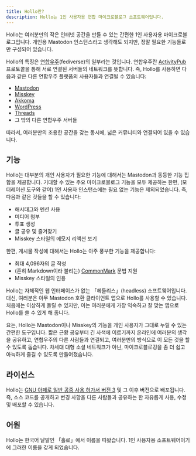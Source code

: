 ```yaml
---
title: Hollo란?
description: Hollo는 1인 사용자용 연합 마이크로블로그 소프트웨어입니다.
---
```


Hollo는 여러분만의 작은 인터넷 공간을 만들 수 있는 간편한 1인 사용자용 마이크로블로그입니다.
개인용 Mastodon 인스턴스라고 생각해도 되지만, 정말 필요한 기능들로만 구성되어 있습니다.

Hollo의 특징은 [연합우주][](fediverse)의 일부라는 것입니다.
연합우주란 [ActivityPub] 프로토콜을 통해 서로 연결된 서버들의 네트워크를 뜻합니다.
즉, Hollo를 사용하면 다음과 같은 다른 연합우주 플랫폼의 사용자들과 연결될 수 있습니다:

 -  [Mastodon]
 -  [Misskey]
 -  [Akkoma]
 -  [WordPress]
 -  [Threads]
 -  그 밖의 다른 연합우주 서버들

따라서, 여러분만의 조용한 공간을 갖는 동시에, 넓은 커뮤니티와 연결되어 있을 수 있습니다.

[연합우주]: https://ko.wikipedia.org/wiki/%EC%97%B0%ED%95%A9_%EC%9A%B0%EC%A3%BC
[ActivityPub]: https://activitypub.rocks/
[Mastodon]: https://joinmastodon.org/ko
[Misskey]: https://misskey-hub.net/ko/
[Akkoma]: https://akkoma.social/
[WordPress]: https://ko.wordpress.org/
[Threads]: https://www.threads.net/


기능
----

Hollo는 대부분의 개인 사용자가 필요한 기능에 대해서는 Mastodon과 동등한 기능 집합을 제공합니다.
기대할 수 있는 주요 마이크로블로그 기능을 모두 제공하는 한편,
(모더레이션 도구와 같이) 1인 사용자 인스턴스에는 필요 없는 기능은 제외되었습니다.
즉, 다음과 같은 것들을 할 수 있습니다:

 -  해시태그와 멘션 사용
 -  미디어 첨부
 -  투표 생성
 -  글 공유 및 즐겨찾기
 -  Misskey 스타일의 에모지 리액션 보기

한편, 게시물 작성에 대해서는 Hollo는 아주 풍부한 기능을 제공합니다:

 -  최대 4,096자의 글 작성
 -  (흔히 Markdown이라 불리는) [CommonMark] 문법 지원
 -  Misskey 스타일의 인용

Hollo는 자체적인 웹 인터페이스가 없는 「헤들리스」(headless) 소프트웨어입니다.
대신, 여러분은 아무 Mastodon 호환 클라이언트 앱으로 Hollo를 사용할 수 있습니다.
처음에는 이상하게 들릴 수 있지만,
이는 여러분에게 가장 익숙하고 잘 맞는 앱으로 Hollo를 쓸 수 있게 해 줍니다.

요는, Hollo는 Mastodon이나 Misskey의 기능을 개인 사용자가 그대로 누릴 수 있는 간편한 도구입니다.
짧은 근황 공유부터 긴 사색에 이르기까지 온라인에 여러분의 생각을 공유하고,
연합우주의 다른 사람들과 연결되고,
여러분만의 방식으로 이 모든 것을 할 수 있도록 돕습니다.
차세대 대형 소셜 네트워크가 아닌, 마이크로블로깅을 좀 더 쉽고 아늑하게 즐길 수 있도록 만들어졌습니다.

[CommonMark]: https://commonmark.org/


라이선스
--------

Hollo는 [GNU 아페로 일반 공중 사용 허가서 버전 3][AGPLv3] 및 그 이후 버전으로 배포됩니다.
즉, 소스 코드를 공개하고 변경 사항을 다른 사람들과 공유하는 한 자유롭게 사용, 수정 및 배포할 수 있습니다.

[AGPLv3]: https://www.gnu.org/licenses/agpl-3.0


어원
----

Hollo는 한국어 낱말인 「홀로」에서 이름을 따왔습니다.
1인 사용자용 소프트웨어이기에 그러한 이름을 갖게 되었습니다.
